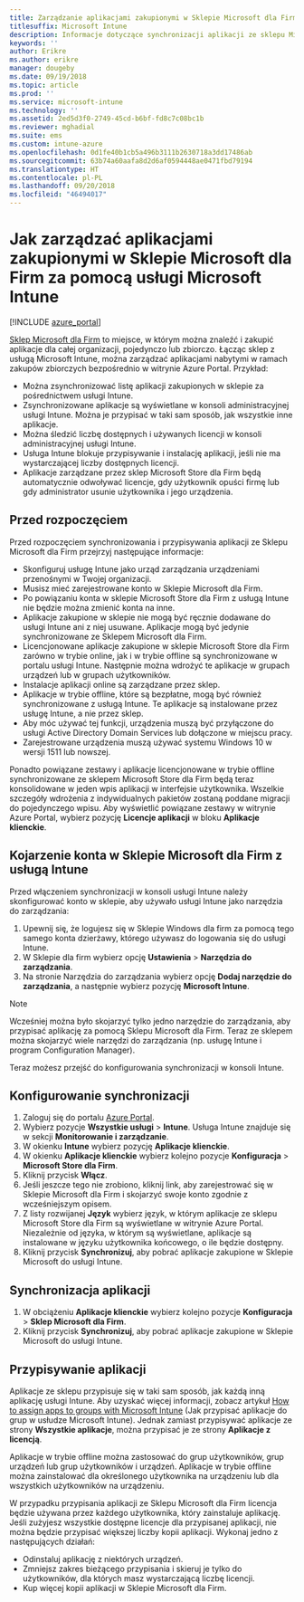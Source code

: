 ```yaml
---
title: Zarządzanie aplikacjami zakupionymi w Sklepie Microsoft dla Firm
titlesuffix: Microsoft Intune
description: Informacje dotyczące synchronizacji aplikacji ze sklepu Microsoft Store dla Firm w usłudze Intune, a następnie przypisywania i śledzenia tych aplikacji.
keywords: ''
author: Erikre
ms.author: erikre
manager: dougeby
ms.date: 09/19/2018
ms.topic: article
ms.prod: ''
ms.service: microsoft-intune
ms.technology: ''
ms.assetid: 2ed5d3f0-2749-45cd-b6bf-fd8c7c08bc1b
ms.reviewer: mghadial
ms.suite: ems
ms.custom: intune-azure
ms.openlocfilehash: 0d1fe40b1cb5a496b3111b2630718a3dd17486ab
ms.sourcegitcommit: 63b74a60aafa8d2d6af0594448ae0471fbd79194
ms.translationtype: HT
ms.contentlocale: pl-PL
ms.lasthandoff: 09/20/2018
ms.locfileid: "46494017"
---
```

# <a name="how-to-manage-apps-you-purchased-from-the-microsoft-store-for-business-with-microsoft-intune"></a>Jak zarządzać aplikacjami zakupionymi w Sklepie Microsoft dla Firm za pomocą usługi Microsoft Intune

[!INCLUDE [azure_portal](./includes/azure_portal.md)]

[Sklep Microsoft dla Firm](https://www.microsoft.com/business-store) to miejsce, w którym można znaleźć i zakupić aplikacje dla całej organizacji, pojedynczo lub zbiorczo. Łącząc sklep z usługą Microsoft Intune, można zarządzać aplikacjami nabytymi w ramach zakupów zbiorczych bezpośrednio w witrynie Azure Portal. Przykład:
* Można zsynchronizować listę aplikacji zakupionych w sklepie za pośrednictwem usługi Intune.
* Zsynchronizowane aplikacje są wyświetlane w konsoli administracyjnej usługi Intune. Można je przypisać w taki sam sposób, jak wszystkie inne aplikacje.
* Można śledzić liczbę dostępnych i używanych licencji w konsoli administracyjnej usługi Intune.
* Usługa Intune blokuje przypisywanie i instalację aplikacji, jeśli nie ma wystarczającej liczby dostępnych licencji.
* Aplikacje zarządzane przez sklep Microsoft Store dla Firm będą automatycznie odwoływać licencje, gdy użytkownik opuści firmę lub gdy administrator usunie użytkownika i jego urządzenia.

## <a name="before-you-start"></a>Przed rozpoczęciem

Przed rozpoczęciem synchronizowania i przypisywania aplikacji ze Sklepu Microsoft dla Firm przejrzyj następujące informacje:

- Skonfiguruj usługę Intune jako urząd zarządzania urządzeniami przenośnymi w Twojej organizacji.
- Musisz mieć zarejestrowane konto w Sklepie Microsoft dla Firm.
- Po powiązaniu konta w sklepie Microsoft Store dla Firm z usługą Intune nie będzie można zmienić konta na inne.
- Aplikacje zakupione w sklepie nie mogą być ręcznie dodawane do usługi Intune ani z niej usuwane. Aplikacje mogą być jedynie synchronizowane ze Sklepem Microsoft dla Firm.
- Licencjonowane aplikacje zakupione w sklepie Microsoft Store dla Firm zarówno w trybie online, jak i w trybie offline są synchronizowane w portalu usługi Intune. Następnie można wdrożyć te aplikacje w grupach urządzeń lub w grupach użytkowników. 
- Instalacje aplikacji online są zarządzane przez sklep.
- Aplikacje w trybie offline, które są bezpłatne, mogą być również synchronizowane z usługą Intune. Te aplikacje są instalowane przez usługę Intune, a nie przez sklep.
- Aby móc używać tej funkcji, urządzenia muszą być przyłączone do usługi Active Directory Domain Services lub dołączone w miejscu pracy.
- Zarejestrowane urządzenia muszą używać systemu Windows 10 w wersji 1511 lub nowszej.

Ponadto powiązane zestawy i aplikacje licencjonowane w trybie offline synchronizowane ze sklepem Microsoft Store dla Firm będą teraz konsolidowane w jeden wpis aplikacji w interfejsie użytkownika. Wszelkie szczegóły wdrożenia z indywidualnych pakietów zostaną poddane migracji do pojedynczego wpisu. Aby wyświetlić powiązane zestawy w witrynie Azure Portal, wybierz pozycję **Licencje aplikacji** w bloku **Aplikacje klienckie**.

## <a name="associate-your-microsoft-store-for-business-account-with-intune"></a>Kojarzenie konta w Sklepie Microsoft dla Firm z usługą Intune
Przed włączeniem synchronizacji w konsoli usługi Intune należy skonfigurować konto w sklepie, aby używało usługi Intune jako narzędzia do zarządzania:
1. Upewnij się, że logujesz się w Sklepie Windows dla firm za pomocą tego samego konta dzierżawy, którego używasz do logowania się do usługi Intune.
2. W Sklepie dla firm wybierz opcję **Ustawienia** > **Narzędzia do zarządzania**.
3. Na stronie Narzędzia do zarządzania wybierz opcję **Dodaj narzędzie do zarządzania**, a następnie wybierz pozycję **Microsoft Intune**.

> [!NOTE]
> Wcześniej można było skojarzyć tylko jedno narzędzie do zarządzania, aby przypisać aplikację za pomocą Sklepu Microsoft dla Firm. Teraz ze sklepem można skojarzyć wiele narzędzi do zarządzania (np. usługę Intune i program Configuration Manager).

Teraz możesz przejść do konfigurowania synchronizacji w konsoli Intune.

## <a name="configure-synchronization"></a>Konfigurowanie synchronizacji

1. Zaloguj się do portalu [Azure Portal](https://portal.azure.com).
2. Wybierz pozycje **Wszystkie usługi** > **Intune**. Usługa Intune znajduje się w sekcji **Monitorowanie i zarządzanie**.
3. W okienku **Intune** wybierz pozycję **Aplikacje klienckie**.
1. W okienku **Aplikacje klienckie** wybierz kolejno pozycje **Konfiguracja** > **Microsoft Store dla Firm**.
2. Kliknij przycisk **Włącz**.
3. Jeśli jeszcze tego nie zrobiono, kliknij link, aby zarejestrować się w Sklepie Microsoft dla Firm i skojarzyć swoje konto zgodnie z wcześniejszym opisem.
5. Z listy rozwijanej **Język** wybierz język, w którym aplikacje ze sklepu Microsoft Store dla Firm są wyświetlane w witrynie Azure Portal. Niezależnie od języka, w którym są wyświetlane, aplikacje są instalowane w języku użytkownika końcowego, o ile będzie dostępny.
6. Kliknij przycisk **Synchronizuj**, aby pobrać aplikacje zakupione w Sklepie Microsoft do usługi Intune.

## <a name="synchronize-apps"></a>Synchronizacja aplikacji

1. W obciążeniu **Aplikacje klienckie** wybierz kolejno pozycje **Konfiguracja** > **Sklep Microsoft dla Firm**.
2. Kliknij przycisk **Synchronizuj**, aby pobrać aplikacje zakupione w Sklepie Microsoft do usługi Intune.

## <a name="assign-apps"></a>Przypisywanie aplikacji

Aplikacje ze sklepu przypisuje się w taki sam sposób, jak każdą inną aplikację usługi Intune. Aby uzyskać więcej informacji, zobacz artykuł [How to assign apps to groups with Microsoft Intune](apps-deploy.md) (Jak przypisać aplikacje do grup w usłudze Microsoft Intune). Jednak zamiast przypisywać aplikacje ze strony **Wszystkie aplikacje**, można przypisać je ze strony **Aplikacje z licencją**.

Aplikacje w trybie offline można zastosować do grup użytkowników, grup urządzeń lub grup użytkowników i urządzeń.
Aplikacje w trybie offline można zainstalować dla określonego użytkownika na urządzeniu lub dla wszystkich użytkowników na urządzeniu. 


W przypadku przypisania aplikacji ze Sklepu Microsoft dla Firm licencja będzie używana przez każdego użytkownika, który zainstaluje aplikację. Jeśli zużyjesz wszystkie dostępne licencje dla przypisanej aplikacji, nie można będzie przypisać większej liczby kopii aplikacji. Wykonaj jedno z następujących działań:
* Odinstaluj aplikację z niektórych urządzeń.
* Zmniejsz zakres bieżącego przypisania i skieruj je tylko do użytkowników, dla których masz wystarczającą liczbę licencji.
* Kup więcej kopii aplikacji w Sklepie Microsoft dla Firm.


